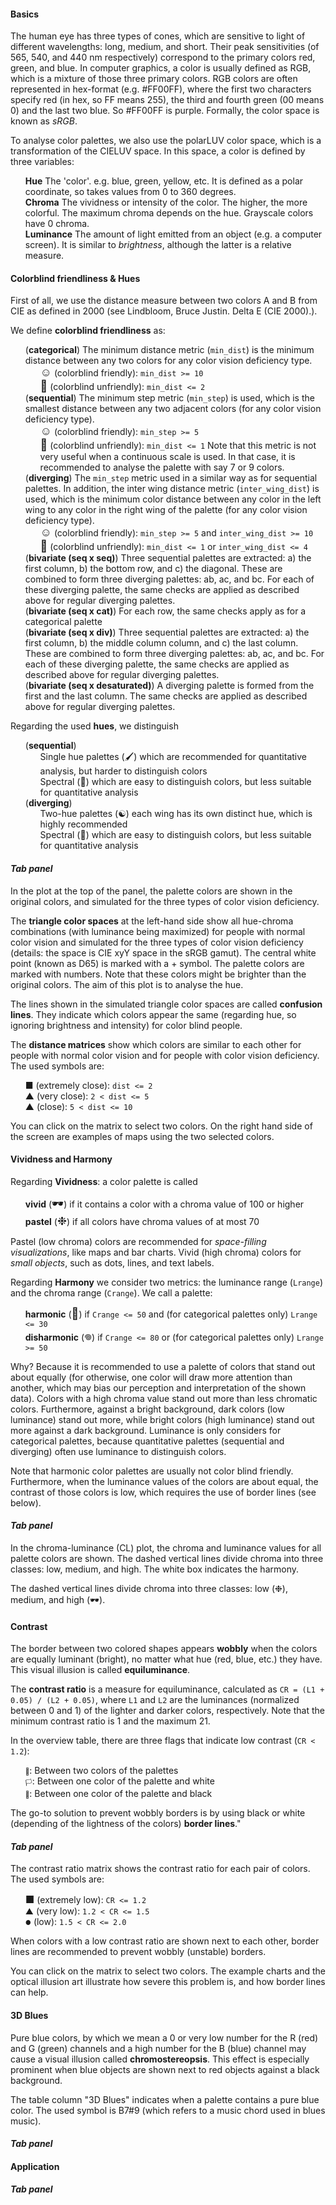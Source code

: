 <style>
ul {
    list-style-type: none;
    margin-left: 0px;
}
</style>
#### **Basics**

The human eye has three types of cones, which are sensitive to light of different wavelengths: long, medium, and short. Their peak sensitivities (of 565, 540, and 440 nm respectively) correspond to the primary colors red, green, and blue. In computer graphics, a color is usually defined as RGB, which is a mixture of those three primary colors. RGB colors are often represented in hex-format (e.g. #FF00FF), where the first two characters specify red (in hex, so FF means 255), the third and fourth green (00 means 0) and the last two blue. So #FF00FF is purple. Formally, the color space is known as _sRGB_.

To analyse color palettes, we also use the polarLUV color space, which is a transformation of the CIELUV space. In this space, a color is defined by three variables: 

* **Hue** The 'color'. e.g. blue, green, yellow, etc. It is defined as a polar coordinate, so takes values from 0 to 360 degrees.
* **Chroma** The vividness or intensity of the color. The higher, the more colorful. The maximum chroma depends on the hue. Grayscale colors have 0 chroma.
* **Luminance** The amount of light emitted from an object (e.g. a computer screen). It is similar to _brightness_, although the latter is a relative measure.


#### **Colorblind friendliness** & **Hues**

First of all, we use the distance measure between two colors A and B from CIE as defined in 2000 (see Lindbloom, Bruce Justin. Delta E (CIE 2000).).

We define **colorblind friendliness** as:

* (**categorical**) The minimum distance metric (`min_dist`) is the minimum distance between any two colors for any color vision deficiency type. 
  - <font size="4">&#9786;</font> (colorblind friendly): `min_dist >= 10`
  - <font size="4">&#128064;</font> (colorblind unfriendly): `min_dist <= 2`
* (**sequential**) The minimum step metric (`min_step`) is used, which is the smallest distance between any two adjacent colors (for any color vision deficiency type).
  - <font size="4">&#9786;</font> (colorblind friendly): `min_step >= 5`
  - <font size="4">&#128064;</font> (colorblind unfriendly): `min_dist <= 1`
Note that this metric is not very useful when a continuous scale is used. In that case, it is recommended to analyse the palette with say 7 or 9 colors.
* (**diverging**) The `min_step` metric used in a similar way as for sequential palettes. In addition, the inter wing distance metric (`inter_wing_dist`) is used, which is the minimum color distance between any color in the left wing to any color in the right wing of the palette (for any color vision deficiency type). 
  - <font size="4">&#9786;</font> (colorblind friendly): `min_step >= 5` and `inter_wing_dist >= 10`
  - <font size="4">&#128064;</font> (colorblind unfriendly): `min_dist <= 1` or `inter_wing_dist <= 4`
* (**bivariate (seq x seq)**) Three sequential palettes are extracted: a) the first column, b) the bottom row, and c) the diagonal. These are combined to form three diverging palettes: ab, ac, and bc. For each of these diverging palette, the same checks are applied as described above for regular diverging palettes.
* (**bivariate (seq x cat)**) For each row, the same checks apply as for a categorical palette
* (**bivariate (seq x div)**) Three sequential palettes are extracted: a) the first column, b) the middle column column, and c) the last column. These are combined to form three diverging palettes: ab, ac, and bc. For each of these diverging palette, the same checks are applied as described above for regular diverging palettes.
* (**bivariate (seq x desaturated)**) A diverging palette is formed from the first and the last column. The same checks are applied as described above for regular diverging palettes.

Regarding the used **hues**, we distinguish 

* (**sequential**) 
  - Single hue palettes (&#128396;) which are recommended for quantitative analysis, but harder to distinguish colors
  - Spectral (&#127752;) which are easy to distinguish colors, but less suitable for quantitative analysis
* (**diverging**)
  - Two-hue palettes (&#x262F;) each wing has its own distinct hue, which is highly recommended
  - Spectral (&#127752;) which are easy to distinguish colors, but less suitable for quantitative analysis
 
#### _Tab panel_

In the plot at the top of the panel, the palette colors are shown in the original colors, and simulated for the three types of color vision deficiency.

The **triangle color spaces** at the left-hand side show all hue-chroma combinations (with luminance being maximized) for people with normal color vision and simulated for the three types of color vision deficiency (details: the space is CIE xyY space in the sRGB gamut). The central white point (known as D65) is marked with a + symbol. The palette colors are marked with numbers. Note that these colors might be brighter than the original colors. The aim of this plot is to analyse the hue.

The lines shown in the simulated triangle color spaces are called **confusion lines**. They indicate which colors appear the same (regarding hue, so ignoring brightness and intensity) for color blind people.

The **distance matrices** show which colors are similar to each other for people with normal color vision and for people with color vision deficiency. The used symbols are:

- &#9632; (extremely close): `dist <= 2`
- &#9650; (very close): `2 < dist <= 5` 
- &#9650; (close): `5 < dist <= 10`

You can click on the matrix to select two colors. On the right hand side of the screen are examples of maps using the two selected colors.


#### **Vividness and Harmony** 

Regarding **Vividness**: a color palette is called

- **vivid** (<font size="4">&#x1f576;</font>) if it contains a color with a chroma value of 100 or higher
- **pastel** (<font size="4">&#10057;</font>) if all colors have chroma values of at most 70

Pastel (low chroma) colors are recommended for *space-filling visualizations*, like maps and bar charts. Vivid (high chroma) colors for *small objects*, such as dots, lines, and text labels.

Regarding **Harmony** we consider two metrics: the luminance range (`Lrange`) and the chroma range (`Crange`). We call a palette:

- **harmonic** (<font size="4">🎵</font>) if `Crange <= 50` and (for categorical palettes only) `Lrange <= 30`
- **disharmonic** (<font size="4">&#92601;</font>) if `Crange <= 80` or (for categorical palettes only) `Lrange >= 50`

Why? Because it is recommended to use a palette of colors that stand out about equally (for otherwise, one color will draw more attention than another, which may bias our perception and interpretation of the shown data). Colors with a high chroma value stand out more than less chromatic colors. Furthermore, against a bright background, dark colors (low luminance) stand out more, while bright colors (high luminance) stand out more against a dark background. Luminance is only considers for categorical palettes, because quantitative palettes (sequential and diverging) often use luminance to distinguish colors.

Note that harmonic color palettes are usually not color blind friendly. Furthermore, when the luminance values of the colors are about equal, the contrast of those colors is low, which requires the use of border lines (see below).

#### _Tab panel_

In the chroma-luminance (CL) plot, the chroma and luminance values for all palette colors are shown. The dashed vertical lines divide chroma into three classes: low, medium, and high. The white box indicates the harmony.

The dashed vertical lines divide chroma into three classes: low (&#10057;), medium, and high (&#x1f576;).

#### **Contrast**

The border between two colored shapes appears **wobbly** when the colors are equally luminant (bright), no matter what hue (red, blue, etc.) they have. This visual illusion is called **equiluminance**.

The **contrast ratio** is a measure for equiluminance, calculated as `CR = (L1 + 0.05) / (L2 + 0.05)`, where `L1` and `L2` are the luminances (normalized between 0 and 1) of the lighter and darker colors, respectively. Note that the minimum contrast ratio is 1 and the maximum 21.

In the overview table, there are three flags that indicate low contrast (`CR < 1.2`):

- <font size="1">&#127937;</font>: Between two colors of the palettes
- <font size="1">&#127987;</font>: Between one color of the palette and white
- <font size="1">&#127988;</font>: Between one color of the palette and black

The go-to solution to prevent wobbly borders is by using black or white (depending of the lightness of the colors) **border lines**."

#### _Tab panel_

The contrast ratio matrix shows the contrast ratio for each pair of colors. The used symbols are:

- <font size="3">&#9632;</font> (extremely low): `CR <= 1.2`
- <font size="2">&#9650;</font> (very low): `1.2 < CR <= 1.5` 
- <font size="1">&#9679;</font> (low): `1.5 < CR <= 2.0`

When colors with a low contrast ratio are shown next to each other, border lines are recommended to prevent wobbly (unstable) borders.

You can click on the matrix to select two colors. The example charts and the optical illusion art illustrate how severe this problem is, and how border lines can help.

#### **3D Blues**

Pure blue colors, by which we mean a 0 or very low number for the R (red) and G (green) channels and a high number for the B (blue) channel may cause a visual illusion called **chromostereopsis**. This effect is especially prominent when blue objects are shown next to red objects against a black background.

The table column "3D Blues" indicates when a palette contains a pure blue color. The used symbol is B7#9 (which refers to a music chord used in blues music). 

#### _Tab panel_


#### **Application**

#### _Tab panel_
